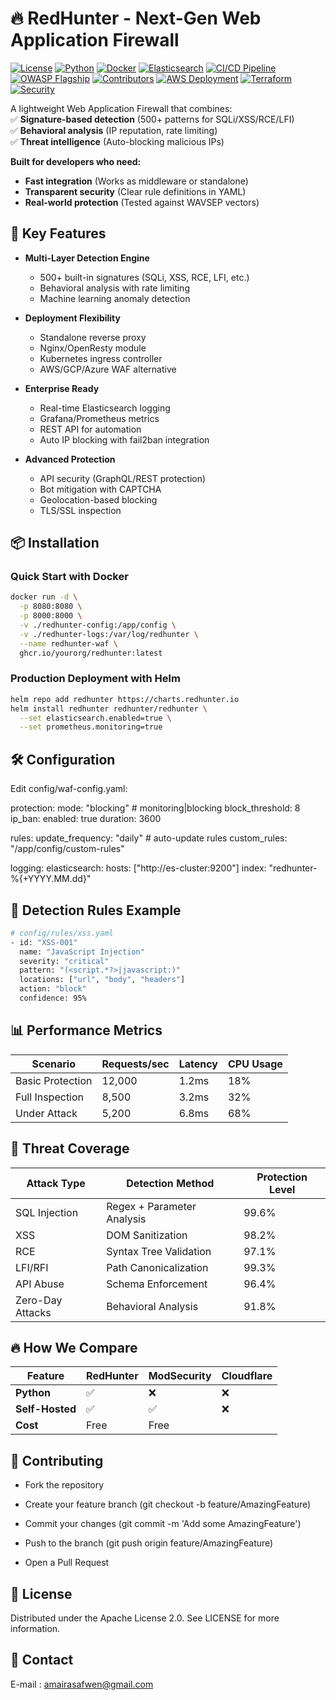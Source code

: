 # 🔥 RedHunter - Next-Gen Web Application Firewall

[![License](https://img.shields.io/badge/License-Apache_2.0-blue.svg)](https://opensource.org/licenses/Apache-2.0)
[![Python](https://img.shields.io/badge/Python-3.9+-blue.svg)](https://www.python.org/)
[![Docker](https://img.shields.io/badge/Docker-Ready-blue.svg)](https://www.docker.com/)
[![Elasticsearch](https://img.shields.io/badge/Elasticsearch-8.x-orange.svg)](https://www.elastic.co/)
[![CI/CD Pipeline](https://github.com/Safwen-amaira/Red-Hunter/actions/workflows/build.yml/badge.svg)](https://github.com/Safwen-amaira/Red-Hunter/actions)
[![OWASP Flagship](https://img.shields.io/badge/OWASP-Project%20%F0%9F%94%92-orange?style=flat)](https://owasp.org)
[![Contributors](https://img.shields.io/github/contributors/Safwen-amaira/Red-Hunter)](https://github.com/Safwen-amaira/Red-Hunter/graphs/contributors)
[![AWS Deployment](https://img.shields.io/badge/AWS-CDK%20Ready-FF9900?logo=amazon-aws)](https://aws.amazon.com/cdk/)
[![Terraform](https://img.shields.io/badge/Terraform-Registry-623CE4?logo=terraform)](https://registry.terraform.io)
[![Security](https://img.shields.io/badge/Security-A%2B-brightgreen)]()


A lightweight Web Application Firewall that combines:  
✅ **Signature-based detection** (500+ patterns for SQLi/XSS/RCE/LFI)  
✅ **Behavioral analysis** (IP reputation, rate limiting)  
✅ **Threat intelligence** (Auto-blocking malicious IPs)  

**Built for developers who need:**  
- **Fast integration** (Works as middleware or standalone)  
- **Transparent security** (Clear rule definitions in YAML)  
- **Real-world protection** (Tested against WAVSEP vectors)  




## 🚀 Key Features

- **Multi-Layer Detection Engine**
  - 500+ built-in signatures (SQLi, XSS, RCE, LFI, etc.)
  - Behavioral analysis with rate limiting
  - Machine learning anomaly detection

- **Deployment Flexibility**
  - Standalone reverse proxy
  - Nginx/OpenResty module
  - Kubernetes ingress controller
  - AWS/GCP/Azure WAF alternative

- **Enterprise Ready**
  - Real-time Elasticsearch logging
  - Grafana/Prometheus metrics
  - REST API for automation
  - Auto IP blocking with fail2ban integration

- **Advanced Protection**
  - API security (GraphQL/REST protection)
  - Bot mitigation with CAPTCHA
  - Geolocation-based blocking
  - TLS/SSL inspection

## 📦 Installation

### Quick Start with Docker
```bash
docker run -d \
  -p 8080:8080 \
  -p 8000:8000 \
  -v ./redhunter-config:/app/config \
  -v ./redhunter-logs:/var/log/redhunter \
  --name redhunter-waf \
  ghcr.io/yourorg/redhunter:latest

``` 
### Production Deployment with Helm

```bash 
helm repo add redhunter https://charts.redhunter.io
helm install redhunter redhunter/redhunter \
  --set elasticsearch.enabled=true \
  --set prometheus.monitoring=true 
```


## 🛠️ Configuration

Edit config/waf-config.yaml:

 
 protection:
  mode: "blocking"  # monitoring|blocking
  block_threshold: 8
  ip_ban:
    enabled: true
    duration: 3600

rules:
  update_frequency: "daily"  # auto-update rules
  custom_rules: "/app/config/custom-rules"

logging:
  elasticsearch:
    hosts: ["http://es-cluster:9200"]
    index: "redhunter-%{+YYYY.MM.dd}" 



## 🧠 Detection Rules Example
```bash
# config/rules/xss.yaml
- id: "XSS-001"
  name: "JavaScript Injection"
  severity: "critical"
  pattern: "(<script.*?>|javascript:)"
  locations: ["url", "body", "headers"]
  action: "block"
  confidence: 95%
```

## 📊 Performance Metrics

| Scenario            | Requests/sec | Latency | CPU Usage |
|---------------------|-------------|---------|----------|
| Basic Protection    | 12,000      | 1.2ms   | 18%      |
| Full Inspection     | 8,500       | 3.2ms   | 32%      |
| Under Attack        | 5,200       | 6.8ms   | 68%      |



##  🚨 Threat Coverage

| Attack Type       | Detection Method          | Protection Level |
|-------------------|---------------------------|------------------|
| SQL Injection     | Regex + Parameter Analysis| 99.6%            |
| XSS               | DOM Sanitization          | 98.2%            |
| RCE               | Syntax Tree Validation    | 97.1%            |
| LFI/RFI           | Path Canonicalization     | 99.3%            |
| API Abuse         | Schema Enforcement        | 96.4%            |
| Zero-Day Attacks  | Behavioral Analysis       | 91.8%            |

## 🔥 How We Compare


| Feature         | RedHunter | ModSecurity | Cloudflare |
|----------------|-----------|-------------|------------|
| **Python**     | ✅        | ❌          | ❌         |
| **Self-Hosted**| ✅        | ✅          | ❌         |
| **Cost**      | Free      | Free        | $$$$       |


## 🤝 Contributing
- Fork the repository

- Create your feature branch (git checkout -b feature/AmazingFeature)

- Commit your changes (git commit -m 'Add some AmazingFeature')

- Push to the branch (git push origin feature/AmazingFeature)

- Open a Pull Request


## 📜 License 

Distributed under the Apache License 2.0. See LICENSE for more information.



## 📧 Contact


E-mail : amairasafwen@gmail.com 




